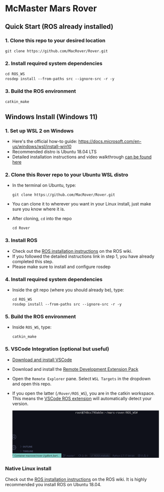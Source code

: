 # McMaster Mars Rover

## Quick Start (ROS already installed)

### 1. Clone this repo to your desired location

```
git clone https://github.com/MacRover/Rover.git
```

### 2. Install required system dependencies

```
cd ROS_WS
rosdep install --from-paths src --ignore-src -r -y
```

### 3. Build the ROS environment

```
catkin_make
```

## Windows Install (Windows 11)

### 1. Set up WSL 2 on Windows

- Here's the official how-to guide: https://docs.microsoft.com/en-us/windows/wsl/install-win10
- Recommended distro is Ubuntu 18.04 LTS
- Detailed installation instructions and video walkthrough [can be found here](https://github.com/MacRover/GDSC-ROS-Workshop#pre-workshop-installation) 

### 2. Clone this Rover repo to your Ubuntu WSL distro

- In the terminal on Ubuntu, type:
  ```
  git clone https://github.com/MacRover/Rover.git
  ```
- You can clone it to wherever you want in your Linux install, just make sure you know where it is.
- After cloning, `cd` into the repo

  ```
  cd Rover
  ```

### 3. Install ROS

- Check out the [ROS installation instructions](http://wiki.ros.org/melodic/Installation/Ubuntu) on the ROS wiki.
- If you followed the detailed instructions link in step 1, you have already completed this step.
- Please make sure to install and configure rosdep


### 4. Install required system dependencies

- Inside the git repo (where you should already be), type:

  ```
  cd ROS_WS
  rosdep install --from-paths src --ignore-src -r -y
  ```

### 5. Build the ROS environment

- Inside `ROS_WS`, type:

  ```
  catkin_make
  ```

### 5. VSCode Integration (optional but useful)

- [Download and install VSCode](https://code.visualstudio.com/download)
- Download and install the [Remote Development Extension Pack](https://marketplace.visualstudio.com/items?itemName=ms-vscode-remote.vscode-remote-extensionpack)
- Open the `Remote Explorer` pane. Select `WSL Targets` in the dropdown and open this repo.

- If you open the latter (`/Rover/ROS_WS`), you are in the catkin workspace. This means the [VSCode ROS extension](https://marketplace.visualstudio.com/items?itemName=ms-iot.vscode-ros) will automatically detect your version.

  ![ros on vscode](https://raw.githubusercontent.com/MacRover/Rover/master/assets/images/vscode_ros_extension.png)

### Native Linux install

Check out the [ROS installation instructions](http://wiki.ros.org/melodic/Installation/Ubuntu) on the ROS wiki. It is highly recommended you install ROS on Ubuntu 18.04.
